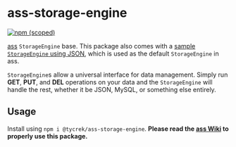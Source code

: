 # ass-storage-engine

[![npm (scoped)](https://img.shields.io/npm/v/@tycrek/ass-storage-engine?color=%23CB3837&label=View%20on%20NPM&logo=npm&style=for-the-badge)](https://www.npmjs.com/package/@tycrek/ass-storage-engine)

[ass](https://github.com/tycrek/ass) `StorageEngine` base. This package also comes with a [sample `StorageEngine` using JSON](https://github.com/tycrek/ass-storage-engine/blob/master/JsonStorageEngine.js), which is used as the default `StorageEngine` in ass.

`StorageEngine`s allow a universal interface for data management. Simply run **GET**, **PUT**, and **DEL** operations on your data and the `StorageEngine` will handle the rest, whether it be JSON, MySQL, or something else entirely.

## Usage

Install using `npm i @tycrek/ass-storage-engine`. **Please read the [ass Wiki](https://github.com/tycrek/ass/wiki/Writing-a-StorageEngine) to properly use this package.**
